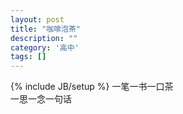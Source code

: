 ```yaml
---
layout: post
title: "咖啡泡茶"
description: ""
category: '高中'
tags: []
---
```

{% include JB/setup %}
一笔一书一口茶   
一思一念一句话


